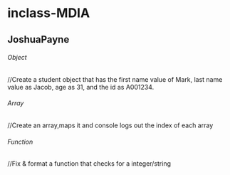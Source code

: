 # inclass-MDIA

## JoshuaPayne

###### Object
//Create a student object that has the first name value of Mark, last name value as Jacob, age as 31, and the id as A001234.

###### Array
//Create an array,maps it and console logs out the index of each array


###### Function
//Fix & format a function that checks for a integer/string




